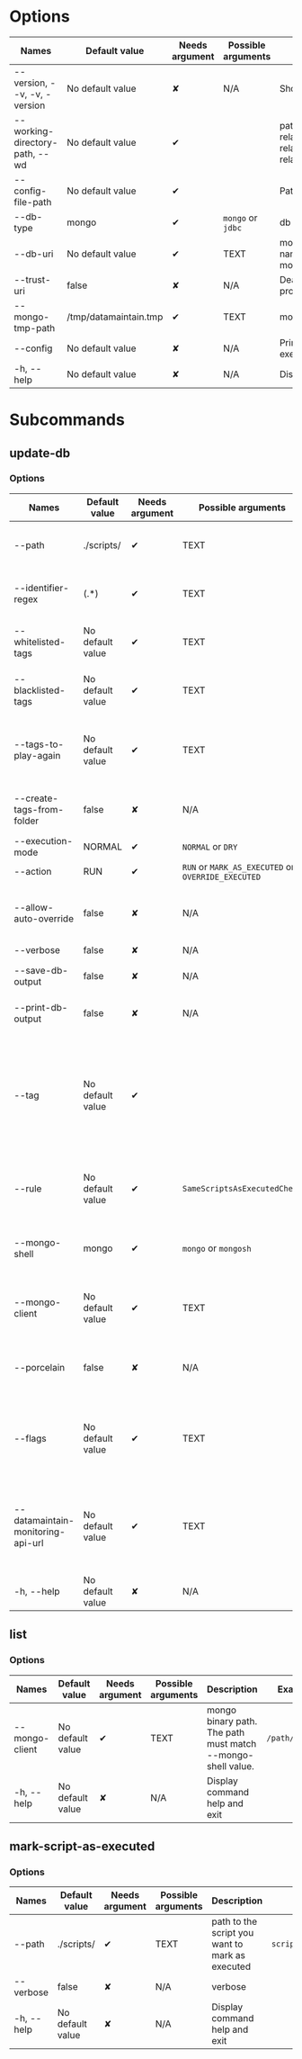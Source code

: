# Options
|Names|Default value|Needs argument|Possible arguments|Description|Examples|
|---|---|---|---|---|---|
|--version, --v, -v, -version|No default value|✘|N/A|Show the version and exit||
|--working-directory-path, --wd|No default value|✔| |path to the working directory. Can be relative but prefer absolute path. All relative paths configured will be relative to this path if set.||
|--config-file-path|No default value|✔| |Path to config file. File must exist.|```myProject/src/main/resources/config/datamaintain.properties```|
|--db-type|mongo|✔|```mongo``` or ```jdbc```|db type||
|--db-uri|No default value|✔|TEXT|mongo uri with at least database name. Ex: mongodb://localhost:27017/newName|```mongodb://localhost:27017/newName```|
|--trust-uri|false|✘|N/A|Deactivate all controls on the URI you provide Datamaintain||
|--mongo-tmp-path|/tmp/datamaintain.tmp|✔|TEXT|mongo tmp file path||
|--config|No default value|✘|N/A|Print the configuration without executing the subcommand||
|-h, --help|No default value|✘|N/A|Display command help and exit||
# Subcommands
## update-db
### Options

|Names|Default value|Needs argument|Possible arguments|Description|Examples|
|---|---|---|---|---|---|
|--path|./scripts/|✔|TEXT|path to directory containing scripts|```src/main/resources/scripts/```|
|--identifier-regex|(.*)|✔|TEXT|regex to extract identifier part from scripts|```v(.*)_.*```|
|--whitelisted-tags|No default value|✔|TEXT|tags to whitelist (separated by ',')|```WHITELISTED_TAG1,WHITELISTED_TAG2```|
|--blacklisted-tags|No default value|✔|TEXT|tags to blacklist (separated by ',')|```BLACKLISTED_TAG1,BLACKLISTED_TAG2```|
|--tags-to-play-again|No default value|✔|TEXT|tags to play again at each datamaintain execution (separated by ',')|```TAG_TO_PLAY_AGAIN1,TAG_TO_PLAY_AGAIN2```|
|--create-tags-from-folder|false|✘|N/A|create automatically tags from parent folders||
|--execution-mode|NORMAL|✔|```NORMAL``` or ```DRY```|execution mode||
|--action|RUN|✔|```RUN``` or ```MARK_AS_EXECUTED``` or ```OVERRIDE_EXECUTED```|script action||
|--allow-auto-override|false|✘|N/A|Allow datamaintain to automaticaly override scripts||
|--verbose|false|✘|N/A|verbose||
|--save-db-output|false|✘|N/A|save your script and db output||
|--print-db-output|false|✘|N/A|print your script and db output||
|--tag|No default value|✔| |Tag defined using glob path matchers. To define multiple tags, use option multiple times. Syntax example: MYTAG1=[pathMatcher1, pathMatcher2]|```MYTAG1=[pathMatcher1, pathMatcher2]```|
|--rule|No default value|✔|```SameScriptsAsExecutedCheck```|check rule to play. To define multiple rules, use option multiple times.||
|--mongo-shell|mongo|✔|```mongo``` or ```mongosh```|mongo binary, can be mongo or mongosh. mongo by default||
|--mongo-client|No default value|✔|TEXT|mongo binary path. The path must match --mongo-shell value.|```/path/to/mongo```|
|--porcelain|false|✘|N/A|for each executed script, display relative path to scan path||
|--flags|No default value|✔|TEXT|add a flag on the executed scripts. To define multiple rules, use option multiple times.||
|--datamaintain-monitoring-api-url|No default value|✔|TEXT|Url to contact the datamaintain monitoring app.Will be used to send all reports on executions||
|-h, --help|No default value|✘|N/A|Display command help and exit||
## list
### Options

|Names|Default value|Needs argument|Possible arguments|Description|Examples|
|---|---|---|---|---|---|
|--mongo-client|No default value|✔|TEXT|mongo binary path. The path must match --mongo-shell value.|```/path/to/mongo```|
|-h, --help|No default value|✘|N/A|Display command help and exit||
## mark-script-as-executed
### Options

|Names|Default value|Needs argument|Possible arguments|Description|Examples|
|---|---|---|---|---|---|
|--path|./scripts/|✔|TEXT|path to the script you want to mark as executed|```scripts/myScript1.js```|
|--verbose|false|✘|N/A|verbose||
|-h, --help|No default value|✘|N/A|Display command help and exit||
